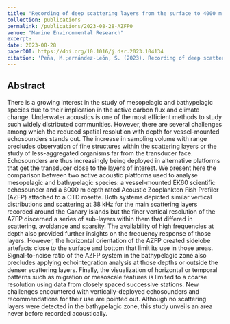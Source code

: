 ```yaml
---
title: "Recording of deep scattering layers from the surface to 4000 m depth with an acoustic profiler"
collection: publications
permalink: /publications/2023-08-28-AZFP0
venue: "Marine Environmental Research"
excerpt: 
date: 2023-08-28
paperDOI: https://doi.org/10.1016/j.dsr.2023.104134
citation: 'Peña, M.;ernández-León, S. (2023). Recording of deep scattering layers from the surface to 4000 m depth with an acoustic profiler. Deep Sea Research Part I, 2023, 200, 104134 (2023). DOI: https://doi.org/10.1016/j.dsr.2023.104134'
---
```


## Abstract
There is a growing interest in the study of mesopelagic and bathypelagic species due to their implication in the active carbon flux and climate change. Underwater acoustics is one of the most efficient methods to study such widely distributed communities. However, there are several challenges among which the reduced spatial resolution with depth for vessel-mounted echosounders stands out. The increase in sampling volume with range precludes observation of fine structures within the scattering layers or the study of less-aggregated organisms far from the transducer face. Echosounders are thus increasingly being deployed in alternative platforms that get the transducer close to the layers of interest. We present here the comparison between two active acoustic platforms used to analyse mesopelagic and bathypelagic species: a vessel-mounted EK60 scientific echosounder and a 6000 m depth rated Acoustic Zooplankton Fish Profiler (AZFP) attached to a CTD rosette. Both systems depicted similar vertical distributions and scattering at 38 kHz for the main scattering layers recorded around the Canary Islands but the finer vertical resolution of the AZFP discerned a series of sub-layers within them that differed in scattering, avoidance and sparsity. The availability of high frequencies at depth also provided further insights on the frequency response of those layers. However, the horizontal orientation of the AZFP created sidelobe artefacts close to the surface and bottom that limit its use in those areas. Signal-to-noise ratio of the AZFP system in the bathypelagic zone also precludes applying echointegration analysis at those depths or outside the denser scattering layers. Finally, the visualization of horizontal or temporal patterns such as migration or mesoscale features is limited to a coarse resolution using data from closely spaced successive stations. New challenges encountered with vertically-deployed echosounders and recommendations for their use are pointed out. Although no scattering layers were detected in the bathypelagic zone, this study unveils an area never before recorded acoustically.

